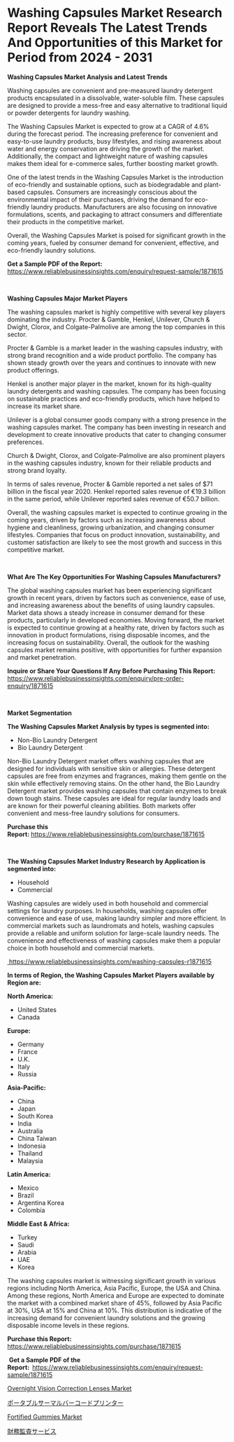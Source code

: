 <p><h1>Washing Capsules Market Research Report Reveals The Latest Trends And Opportunities of this Market for Period from 2024 - 2031</h1></p><p><strong>Washing Capsules Market Analysis and Latest Trends</strong></p>
<p><p>Washing capsules are convenient and pre-measured laundry detergent products encapsulated in a dissolvable, water-soluble film. These capsules are designed to provide a mess-free and easy alternative to traditional liquid or powder detergents for laundry washing.</p><p>The Washing Capsules Market is expected to grow at a CAGR of 4.6% during the forecast period. The increasing preference for convenient and easy-to-use laundry products, busy lifestyles, and rising awareness about water and energy conservation are driving the growth of the market. Additionally, the compact and lightweight nature of washing capsules makes them ideal for e-commerce sales, further boosting market growth.</p><p>One of the latest trends in the Washing Capsules Market is the introduction of eco-friendly and sustainable options, such as biodegradable and plant-based capsules. Consumers are increasingly conscious about the environmental impact of their purchases, driving the demand for eco-friendly laundry products. Manufacturers are also focusing on innovative formulations, scents, and packaging to attract consumers and differentiate their products in the competitive market.</p><p>Overall, the Washing Capsules Market is poised for significant growth in the coming years, fueled by consumer demand for convenient, effective, and eco-friendly laundry solutions.</p></p>
<p><strong>Get a Sample PDF of the Report:&nbsp;</strong> <a href="https://www.reliablebusinessinsights.com/enquiry/request-sample/1871615">https://www.reliablebusinessinsights.com/enquiry/request-sample/1871615</a></p>
<p>&nbsp;</p>
<p><strong>Washing Capsules Major Market Players</strong></p>
<p><p>The washing capsules market is highly competitive with several key players dominating the industry. Procter & Gamble, Henkel, Unilever, Church & Dwight, Clorox, and Colgate-Palmolive are among the top companies in this sector.</p><p>Procter & Gamble is a market leader in the washing capsules industry, with strong brand recognition and a wide product portfolio. The company has shown steady growth over the years and continues to innovate with new product offerings.</p><p>Henkel is another major player in the market, known for its high-quality laundry detergents and washing capsules. The company has been focusing on sustainable practices and eco-friendly products, which have helped to increase its market share.</p><p>Unilever is a global consumer goods company with a strong presence in the washing capsules market. The company has been investing in research and development to create innovative products that cater to changing consumer preferences.</p><p>Church & Dwight, Clorox, and Colgate-Palmolive are also prominent players in the washing capsules industry, known for their reliable products and strong brand loyalty.</p><p>In terms of sales revenue, Procter & Gamble reported a net sales of $71 billion in the fiscal year 2020. Henkel reported sales revenue of €19.3 billion in the same period, while Unilever reported sales revenue of €50.7 billion.</p><p>Overall, the washing capsules market is expected to continue growing in the coming years, driven by factors such as increasing awareness about hygiene and cleanliness, growing urbanization, and changing consumer lifestyles. Companies that focus on product innovation, sustainability, and customer satisfaction are likely to see the most growth and success in this competitive market.</p></p>
<p>&nbsp;</p>
<p><strong>What Are The Key Opportunities For Washing Capsules Manufacturers?</strong></p>
<p><p>The global washing capsules market has been experiencing significant growth in recent years, driven by factors such as convenience, ease of use, and increasing awareness about the benefits of using laundry capsules. Market data shows a steady increase in consumer demand for these products, particularly in developed economies. Moving forward, the market is expected to continue growing at a healthy rate, driven by factors such as innovation in product formulations, rising disposable incomes, and the increasing focus on sustainability. Overall, the outlook for the washing capsules market remains positive, with opportunities for further expansion and market penetration.</p></p>
<p><strong>Inquire or Share Your Questions If Any Before Purchasing This Report:</strong> <a href="https://www.reliablebusinessinsights.com/enquiry/pre-order-enquiry/1871615">https://www.reliablebusinessinsights.com/enquiry/pre-order-enquiry/1871615</a></p>
<p>&nbsp;</p>
<p><strong>Market Segmentation</strong></p>
<p><strong>The Washing Capsules Market Analysis by types is segmented into:</strong></p>
<p><ul><li>Non-Bio Laundry Detergent</li><li>Bio Laundry Detergent</li></ul></p>
<p><p>Non-Bio Laundry Detergent market offers washing capsules that are designed for individuals with sensitive skin or allergies. These detergent capsules are free from enzymes and fragrances, making them gentle on the skin while effectively removing stains. On the other hand, the Bio Laundry Detergent market provides washing capsules that contain enzymes to break down tough stains. These capsules are ideal for regular laundry loads and are known for their powerful cleaning abilities. Both markets offer convenient and mess-free laundry solutions for consumers.</p></p>
<p><strong>Purchase this Report:&nbsp;</strong><a href="https://www.reliablebusinessinsights.com/purchase/1871615">https://www.reliablebusinessinsights.com/purchase/1871615</a></p>
<p>&nbsp;</p>
<p><strong>The Washing Capsules Market Industry Research by Application is segmented into:</strong></p>
<p><ul><li>Household</li><li>Commercial</li></ul></p>
<p><p>Washing capsules are widely used in both household and commercial settings for laundry purposes. In households, washing capsules offer convenience and ease of use, making laundry simpler and more efficient. In commercial markets such as laundromats and hotels, washing capsules provide a reliable and uniform solution for large-scale laundry needs. The convenience and effectiveness of washing capsules make them a popular choice in both household and commercial markets.</p></p>
<p><a href="https://www.reliablebusinessinsights.com/washing-capsules-r1871615">&nbsp;https://www.reliablebusinessinsights.com/washing-capsules-r1871615</a></p>
<p><strong>In terms of Region, the Washing Capsules Market Players available by Region are:</strong></p>
<p>
    <p> <strong> North America: </strong>
        <ul>
            <li>United States</li>
            <li>Canada</li>
        </ul>
        </p> 
    <p> <strong> Europe: </strong>
        <ul>
            <li>Germany</li>
            <li>France</li>
            <li>U.K.</li>
            <li>Italy</li>
            <li>Russia</li>
        </ul>
        </p> 
    <p> <strong> Asia-Pacific: </strong>
        <ul>
            <li>China</li>
            <li>Japan</li>
            <li>South Korea</li>
            <li>India</li>
            <li>Australia</li>
            <li>China Taiwan</li>
            <li>Indonesia</li>
            <li>Thailand</li>
            <li>Malaysia</li>
        </ul>
        </p> 
    <p> <strong> Latin America: </strong>
        <ul>
            <li>Mexico</li>
            <li>Brazil</li>
            <li>Argentina Korea</li>
            <li>Colombia</li>
        </ul>
        </p> 
    <p> <strong> Middle East & Africa: </strong>
        <ul>
            <li>Turkey</li>
            <li>Saudi</li>
            <li>Arabia</li>
            <li>UAE</li>
            <li>Korea</li>
        </ul>
    </p>
    </p>
<p><p>The washing capsules market is witnessing significant growth in various regions including North America, Asia Pacific, Europe, the USA and China. Among these regions, North America and Europe are expected to dominate the market with a combined market share of 45%, followed by Asia Pacific at 30%, USA at 15% and China at 10%. This distribution is indicative of the increasing demand for convenient laundry solutions and the growing disposable income levels in these regions.</p></p>
<p><strong>Purchase this Report: </strong><a href="https://www.reliablebusinessinsights.com/purchase/1871615">https://www.reliablebusinessinsights.com/purchase/1871615</a></p>
<p>&nbsp;<strong>Get a Sample PDF of the Report:&nbsp;&nbsp;</strong><a href="https://www.reliablebusinessinsights.com/enquiry/request-sample/1871615">https://www.reliablebusinessinsights.com/enquiry/request-sample/1871615</a></p>
<p><strong></strong></p>
<p><p><a href="https://github.com/gcimaudf65/Market-Research-Report-List-1/blob/main/overnight-vision-correction-lenses-market.md">Overnight Vision Correction Lenses Market</a></p><p><a href="https://github.com/Alenaieme/Market-Research-Report-List-1/blob/main/6324450143983.md">ポータブルサーマルバーコードプリンター</a></p><p><a href="https://github.com/sardarp081/Market-Research-Report-List-1/blob/main/fortified-gummies-market.md">Fortified Gummies Market</a></p><p><a href="https://github.com/klon646/Market-Research-Report-List-1/blob/main/6721134143982.md">財務監査サービス</a></p></p>